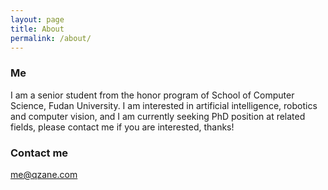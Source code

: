 ```yaml
---
layout: page
title: About
permalink: /about/
---
```


### Me

I am a senior student from the honor program of School of Computer Science, Fudan University. I am interested in artificial intelligence, robotics and computer vision, and I am currently seeking PhD position at related fields, please contact me if you are interested, thanks!

### Contact me

[me@qzane.com](mailto:me@qzane.com)
